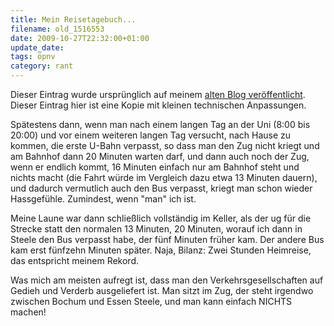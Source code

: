 ```yaml
---
title: Mein Reisetagebuch...
filename: old_1516553
date: 2009-10-27T22:32:00+01:00
update_date:
tags: öpnv
category: rant
---
```

Dieser Eintrag wurde ursprünglich auf meinem [alten Blog veröffentlicht](https://stu.blogger.de/stories/1516553/). Dieser Eintrag hier ist eine Kopie mit kleinen technischen Anpassungen.

Spätestens dann, wenn man nach einem langen Tag an der Uni (8:00 bis 20:00) und vor einem weiteren langen Tag versucht, nach Hause zu kommen, die erste U-Bahn verpasst, so dass man den Zug nicht kriegt und am Bahnhof dann 20 Minuten warten darf, und dann auch noch der Zug, wenn er endlich kommt, 16 Minuten einfach nur am Bahnhof steht und nichts macht (die Fahrt würde im Vergleich dazu etwa 13 Minuten dauern), und dadurch vermutlich auch den Bus verpasst, kriegt man schon wieder Hassgefühle. Zumindest, wenn "man" ich ist.

Meine Laune war dann schließlich vollständig im Keller, als der ug für die Strecke statt den normalen 13 Minuten, 20 Minuten, worauf ich dann in Steele den Bus verpasst habe, der fünf Minuten früher kam. Der andere Bus kam erst fünfzehn Minuten später. Naja, Bilanz: Zwei Stunden Heimreise, das entspricht meinem Rekord.

Was mich am meisten aufregt ist, dass man den Verkehrsgesellschaften auf Gedieh und Verderb ausgeliefert ist. Man sitzt im Zug, der steht irgendwo zwischen Bochum und Essen Steele, und man kann einfach NICHTS machen!
